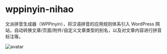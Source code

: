 # wppinyin-nihao
文派拼音生成器（WPPinyin），将汉语拼音的应用规则体系引入 WordPress 网站，自动转换文章/页面/附件/自定义文章类型的别名，以及对文章内容进行拼音标注等。

![avatar](https://img.feibisi.com/2021/03/wppinyin-nihao-banner-1544x500-1.png)
